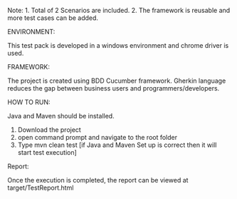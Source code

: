 Note:
	1. Total of 2 Scenarios are included. 
	2. The framework is reusable and more test cases can be added.

ENVIRONMENT:

This test pack is developed in a windows environment and chrome driver is used.

FRAMEWORK:

The project is created using BDD Cucumber framework. Gherkin language reduces the gap between business users and
programmers/developers.

HOW TO RUN:

Java and Maven should be installed. 

1. Download the project
2. open command prompt and navigate to the root folder 
3. Type mvn clean test [if Java and Maven Set up is correct then it will start test execution]


Report:

Once the execution is completed, the report can be viewed at target/TestReport.html
